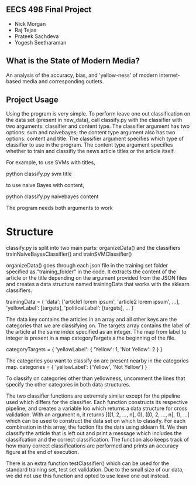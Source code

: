 ## EECS 498 Final Project

- Nick Morgan
- Raj Tejas
- Prateek Sachdeva
- Yogesh Seetharaman

## What is the State of Modern Media?

An analysis of the accuracy, bias, and 'yellow-ness' of modern internet-based media and corresponding outlets.

## Project Usage

Using the program is very simple. To perform leave one out classification on
the data set (present in new_data), call classify.py with the classifier with
two arguments: classifier and content type. The classifier argument has
two options: svm and naivebayes; the content type argument also has
two options: content and title. The classifier argument specifies which type of
classifier to use in the program. The content type argument specifies whether to
train and classifiy the news article titles or the article itself.

For example, to use SVMs with titles,

   python classify.py svm title

to use naive Bayes with content,

   python classify.py naivebayes content

The program needs both arguments to work

# Structure

classify.py is split into two main parts: organizeData() and the classifiers
trainNaiveBayesClassifier() and trainSVMClassifier()

organizeData() goes through each json file in the training set folder specified as
"training_folder" in the code. It extracts the content of the article or the title
depending on the argument provided from the JSON files and creates a data structure
named trainingData that works with the sklearn classifiers.

trainingData = {
                'data': ['article1 lorem ipsum', 'article2 lorem ipsum', ...],
                'yellowLabel': [targets],
                'politicalLabel': [targets],
                ...
               }

The data key contains the articles in an array and all other keys are the categories
that we are classifying on. The targets array contains the label of the article at
the same index specified as an integer. The map from label to integer is present
in a map categoryTargets a the beginning of the file.

categoryTargets = {
                   'yellowLabel': {
                                   'Yellow': 1,
                                   'Not Yellow': 2
                                  }
                  }

The categories you want to classify on are present nearby in the categories map.
categories = {
              'yellowLabel': ('Yellow', 'Not Yellow')
             }

To classify on categories other than yellowness, uncomment the lines that
specify the other categores in both data structures.

The two classifier functions are extremely similar except for the pipeline used
which differs for the classifier. Each function constructs its respective pipeline,
and creates a variable loo which returns a data structure for cross validation.
With an argument n, it returns [([1, 2, ..., n], 0), ([0, 2, ..., n], 1), ...]
which can be used to construct the data set on which to classify.
For each combination in this array, the fuction fits the data using sklearn fit.
We then classify the article that is left out and print a message which includes
the classifcation and the correct classification. The function also keeps track of
how many correct classifications are performed and prints an accuracy figure
at the end of execution.

There is an extra function testClassifier() which can be used for the standard
training set, test set validation. Due to the small size of our data, we did not
use this function and opted to use leave one out instead.